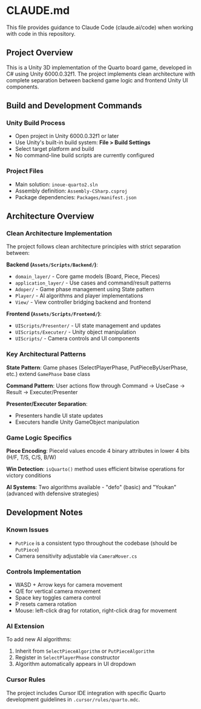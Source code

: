 # CLAUDE.md

This file provides guidance to Claude Code (claude.ai/code) when working with code in this repository.

## Project Overview

This is a Unity 3D implementation of the Quarto board game, developed in C# using Unity 6000.0.32f1. The project implements clean architecture with complete separation between backend game logic and frontend Unity UI components.

## Build and Development Commands

### Unity Build Process
- Open project in Unity 6000.0.32f1 or later
- Use Unity's built-in build system: **File > Build Settings**
- Select target platform and build
- No command-line build scripts are currently configured

### Project Files
- Main solution: `inoue-quarto2.sln`
- Assembly definition: `Assembly-CSharp.csproj`
- Package dependencies: `Packages/manifest.json`

## Architecture Overview

### Clean Architecture Implementation
The project follows clean architecture principles with strict separation between:

**Backend (`Assets/Scripts/Backend/`)**:
- `domain_layer/` - Core game models (Board, Piece, Pieces)
- `application_layer/` - Use cases and command/result patterns
- `Adoper/` - Game phase management using State pattern
- `Player/` - AI algorithms and player implementations
- `View/` - View controller bridging backend and frontend

**Frontend (`Assets/Scripts/Frontend/`)**:
- `UIScripts/Presenter/` - UI state management and updates
- `UIScripts/Executer/` - Unity object manipulation
- `UIScripts/` - Camera controls and UI components

### Key Architectural Patterns

**State Pattern**: Game phases (SelectPlayerPhase, PutPieceByUserPhase, etc.) extend `GamePhase` base class

**Command Pattern**: User actions flow through Command → UseCase → Result → Executer/Presenter

**Presenter/Executer Separation**: 
- Presenters handle UI state updates
- Executers handle Unity GameObject manipulation

### Game Logic Specifics

**Piece Encoding**: PieceId values encode 4 binary attributes in lower 4 bits (H/F, T/S, C/S, B/W)

**Win Detection**: `isQuarto()` method uses efficient bitwise operations for victory conditions

**AI Systems**: Two algorithms available - "defo" (basic) and "Youkan" (advanced with defensive strategies)

## Development Notes

### Known Issues
- `PutPice` is a consistent typo throughout the codebase (should be `PutPiece`)
- Camera sensitivity adjustable via `CameraMover.cs`

### Controls Implementation
- WASD + Arrow keys for camera movement
- Q/E for vertical camera movement  
- Space key toggles camera control
- P resets camera rotation
- Mouse: left-click drag for rotation, right-click drag for movement

### AI Extension
To add new AI algorithms:
1. Inherit from `SelectPieceAlgorithm` or `PutPieceAlgorithm`
2. Register in `SelectPlayerPhase` constructor
3. Algorithm automatically appears in UI dropdown

### Cursor Rules
The project includes Cursor IDE integration with specific Quarto development guidelines in `.cursor/rules/quarto.mdc`.